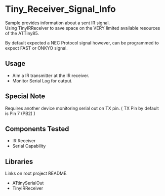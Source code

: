 # Tiny_Receiver_Signal_Info

Sample provides information about a sent IR signal.  
Using TinyIRReceiver to save space on the VERY limited available resources of the ATTiny85.  

By default expected a NEC Protocol signal however, can be programmed to expect FAST or ONKYO signal. 

## Usage
- Aim a IR transmitter at the IR receiver.  
- Monitor Serial Log for output. 

## Special Note
Requires another device monitoring serial out on TX pin. 
( TX Pin by default is Pin 7 (PB2) )

## Components Tested
- IR Receiver
- Serial Capability

## Libraries
Links on root project README.
- ATtinySerialOut
- TinyIRReceiver
